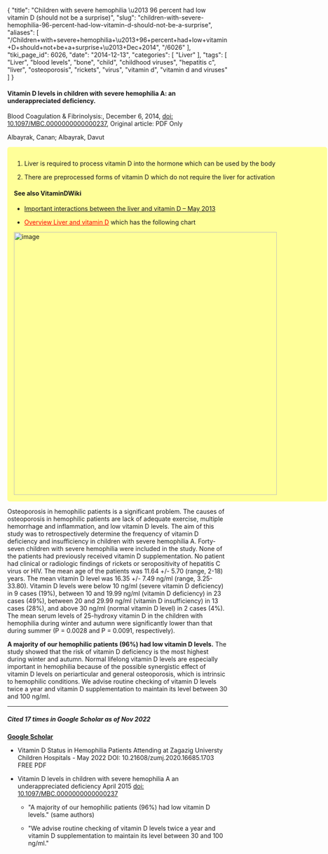 {
    "title": "Children with severe hemophilia \u2013 96 percent had low vitamin D (should not be a surprise)",
    "slug": "children-with-severe-hemophilia-96-percent-had-low-vitamin-d-should-not-be-a-surprise",
    "aliases": [
        "/Children+with+severe+hemophilia+\u2013+96+percent+had+low+vitamin+D+should+not+be+a+surprise+\u2013+Dec+2014",
        "/6026"
    ],
    "tiki_page_id": 6026,
    "date": "2014-12-13",
    "categories": [
        "Liver"
    ],
    "tags": [
        "Liver",
        "blood levels",
        "bone",
        "child",
        "childhood viruses",
        "hepatitis c",
        "liver",
        "osteoporosis",
        "rickets",
        "virus",
        "vitamin d",
        "vitamin d and viruses"
    ]
}


#### Vitamin D levels in children with severe hemophilia A: an underappreciated deficiency.

Blood Coagulation & Fibrinolysis:, December 6, 2014, [doi: 10.1097/MBC.0000000000000237](https://doi.org/10.1097/MBC.0000000000000237), Original article: PDF Only

Albayrak, Canan; Albayrak, Davut

<div class="border" style="background-color:#FF9;padding:15px;margin:10px 0;border-radius:5px;width:700px">

1. Liver is required to process vitamin D into the hormone which can be used by the body

1. There are preprocessed forms of vitamin D which do not require the liver for activation

#### See also VitaminDWiki

* [Important interactions between the liver and vitamin D – May 2013](/posts/important-interactions-between-the-liver-and-vitamin-d)

* <a href="/posts/overview-liver-and-vitamin-d" style="color: red; text-decoration: underline;" title="This post/category does not exist yet: Overview Liver and vitamin D">Overview Liver and vitamin D</a> which has the following chart

<img src="/attachments/d3.mock.jpg" alt="image" width="600">

</div>

Osteoporosis in hemophilic patients is a significant problem. The causes of osteoporosis in hemophilic patients are lack of adequate exercise, multiple hemorrhage and inflammation, and low vitamin D levels. The aim of this study was to retrospectively determine the frequency of vitamin D deficiency and insufficiency in children with severe hemophilia A. Forty-seven children with severe hemophilia were included in the study. None of the patients had previously received vitamin D supplementation. No patient had clinical or radiologic findings of rickets or seropositivity of hepatitis C virus or HIV. The mean age of the patients was 11.64 +/- 5.70 (range, 2-18) years. The mean vitamin D level was 16.35 +/- 7.49 ng/ml (range, 3.25-33.80). Vitamin D levels were below 10 ng/ml (severe vitamin D deficiency) in 9 cases (19%), between 10 and 19.99 ng/ml (vitamin D deficiency) in 23 cases (49%), between 20 and 29.99 ng/ml (vitamin D insufficiency) in 13 cases (28%), and above 30 ng/ml (normal vitamin D level) in 2 cases (4%). The mean serum levels of 25-hydroxy vitamin D in the children with hemophilia during winter and autumn were significantly lower than that during summer (P = 0.0028 and P = 0.0091, respectively). 

 **A majority of our hemophilic patients (96%) had low vitamin D levels.** The study showed that the risk of vitamin D deficiency is the most highest during winter and autumn. Normal lifelong vitamin D levels are especially important in hemophilia because of the possible synergistic effect of vitamin D levels on periarticular and general osteoporosis, which is intrinsic to hemophilic conditions. We advise routine checking of vitamin D levels twice a year and vitamin D supplementation to maintain its level between 30 and 100 ng/ml.

---

##### Cited 17 times in Google Scholar as of Nov 2022

 **[Google Scholar](https://scholar.google.com/scholar?cites=4888355784960997766&as_sdt=5,48&sciodt=0,48&hl=en)** 

* Vitamin D Status in Hemophilia Patients Attending at Zagazig Universty Children Hospitals - May 2022 DOI: 10.21608/zumj.2020.16685.1703 FREE PDF

* Vitamin D levels in children with severe hemophilia A an underappreciated deficiency April 2015 [doi: 10.1097/MBC.0000000000000237](https://doi.org/10.1097/MBC.0000000000000237)

   * "A majority of our hemophilic patients (96%) had low vitamin D levels." (same authors)

   * "We advise routine checking of vitamin D levels twice a year and vitamin D supplementation to maintain its level between 30 and 100 ng/ml."